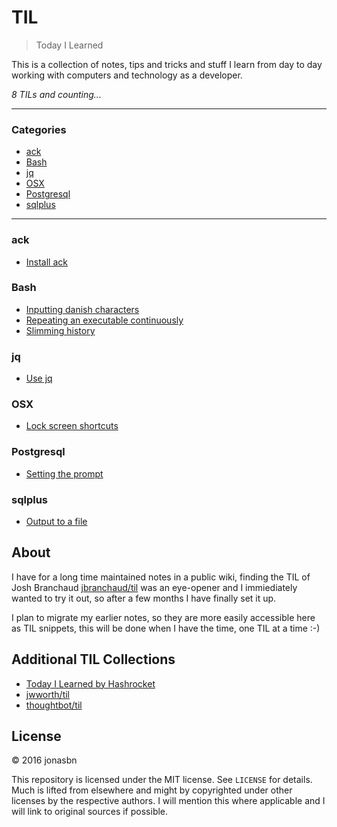 # TIL

> Today I Learned

This is a collection of notes, tips and tricks and stuff I learn from day to day working with computers and technology as a developer.

_8 TILs and counting..._

---

### Categories

* [ack](#ack)
* [Bash](#bash)
* [jq](#jq)
* [OSX](#osx)
* [Postgresql](#postgresql)
* [sqlplus](#sqlplus)

---

### ack

- [Install ack](ack/install_ack.md)

### Bash

- [Inputting danish characters](bash/inputting_danish_characters.md)
- [Repeating an executable continuously](bash/repeating_an_executable_continuously.md)
- [Slimming history](bash/slimming_history.md)

### jq

- [Use jq](jq/use_jq.md)

### OSX

- [Lock screen shortcuts](osx/lock_screen_shortcuts.md)

### Postgresql

- [Setting the prompt](postgresql/setting_the_prompt.md)

### sqlplus

- [Output to a file](sqlplus/outputting_to_a_file.md)

## About

I have for a long time maintained notes in a public wiki, finding the TIL of 
Josh Branchaud [jbranchaud/til](https://github.com/jbranchaud/til) was an eye-opener and I immiediately wanted to try it out, so after a few months I have finally set it up.

I plan to migrate my earlier notes, so they are more easily accessible here as TIL snippets, this will be done when I have the time, one TIL at a time :-)

## Additional TIL Collections

* [Today I Learned by Hashrocket](https://til.hashrocket.com)
* [jwworth/til](https://github.com/jwworth/til)
* [thoughtbot/til](https://github.com/thoughtbot/til)

## License

&copy; 2016 jonasbn

This repository is licensed under the MIT license. See `LICENSE` for
details. Much is lifted from elsewhere and might by copyrighted under other licenses by the respective authors. I will mention this where applicable and I will link to original sources if possible.